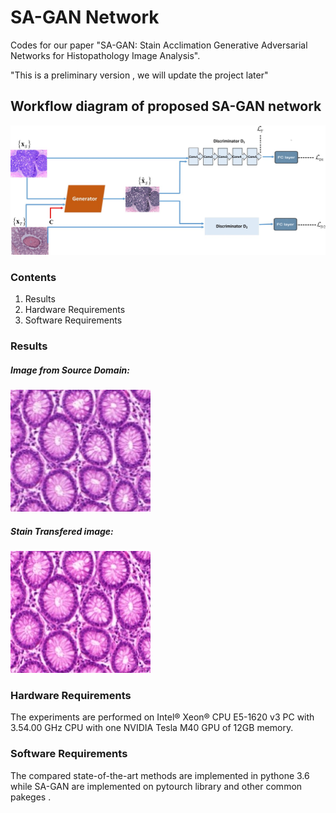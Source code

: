# SA-GAN Network
Codes for our paper "SA-GAN: Stain Acclimation Generative Adversarial Networks for Histopathology Image Analysis". 

"This is a preliminary version , we will update the project later"

## Workflow diagram of proposed SA-GAN network
![](https://github.com/tasleem-hello/SA-GAN/blob/main/workflow%20diagram.jpg)

### Contents
1. Results
2. Hardware Requirements
3. Software Requirements

### Results
##### Image from Source Domain:
![](https://github.com/tasleem-hello/SA-GAN/blob/main/orignal%20image4.png)
##### Stain Transfered image:
![](https://github.com/tasleem-hello/SA-GAN/blob/main/normalized%20image3.png)

### Hardware Requirements
The experiments are performed on Intel® Xeon® CPU E5-1620 v3 PC with 3.54.00 GHz CPU with one NVIDIA Tesla M40 GPU of 12GB memory.

### Software Requirements
The compared state-of-the-art methods are implemented in pythone 3.6 while SA-GAN are implemented on pytourch library and other common pakeges .

